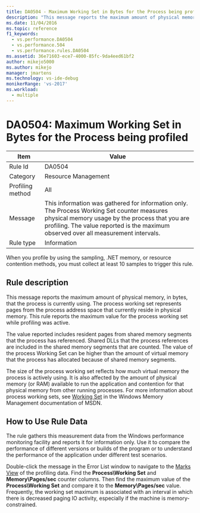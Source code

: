 ```yaml
---
title: DA0504 - Maximum Working Set in Bytes for the Process being profiled | Microsoft Docs
description: "This message reports the maximum amount of physical memory, in bytes, that the process is currently using."
ms.date: 11/04/2016
ms.topic: reference
f1_keywords: 
  - vs.performance.DA0504
  - vs.performance.504
  - vs.performance.rules.DA0504
ms.assetid: 36e71603-ece7-4000-85fc-9da4eed61bf2
author: mikejo5000
ms.author: mikejo
manager: jmartens
ms.technology: vs-ide-debug
monikerRange: 'vs-2017'
ms.workload: 
  - multiple
---
```

# DA0504: Maximum Working Set in Bytes for the Process being profiled

|Item|Value|
|-|-|
|Rule Id|DA0504|
|Category|Resource Management|
|Profiling method|All|
|Message|This information was gathered for information only. The Process Working Set counter measures physical memory usage by the process that you are profiling. The value reported is the maximum observed over all measurement intervals.|
|Rule type|Information|

 When you profile by using the sampling, .NET memory, or resource contention methods, you must collect at least 10 samples to trigger this rule.

## Rule description
 This message reports the maximum amount of physical memory, in bytes, that the process is currently using. The process working set represents pages from the process address space that currently reside in physical memory. This rule reports the maximum value for the process working set while profiling was active.

 The value reported includes resident pages from shared memory segments that the process has referenced. Shared DLLs that the process references are included in the shared memory segments that are counted. The value of the process Working Set can be higher than the amount of virtual memory that the process has allocated because of shared memory segments.

 The size of the process working set reflects how much virtual memory the process is actively using. It is also affected by the amount of physical memory (or RAM) available to run the application and contention for that physical memory from other running processes. For more information about process working sets, see [Working Set](/windows/win32/memory/working-set) in the Windows Memory Management documentation of MSDN.

## How to Use Rule Data
 The rule gathers this measurement data from the Windows performance monitoring facility and reports it for information only. Use it to compare the performance of different versions or builds of the program or to understand the performance of the application under different test scenarios.

 Double-click the message in the Error List window to navigate to the [Marks View](../profiling/marks-view.md) of the profiling data. Find the **Process\Working Set** and **Memory\Pages/sec** counter columns. Then find the maximum value of the **Process\Working Set** and compare it to the **Memory\Pages/sec** value. Frequently, the working set maximum is associated with an interval in which there is decreased paging IO activity, especially if the machine is memory-constrained.

